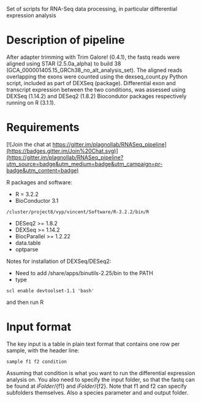 Set of scripts for RNA-Seq data processing, in particular differential expression analysis

# Description of pipeline

After adapter trimming with Trim Galore! (0.4.1), the fastq reads were aligned using STAR (2.5.0a_alpha) to build 38 (GCA_000001405.15_GRCh38_no_alt_analysis_set).
The aligned reads overlapping the exons were counted using the dexseq_count.py Python script, included as part of DEXSeq (package).
Differential exon and transcript expression between the two conditions, was assessed using DEXSeq (1.14.2) and DESeq2 (1.8.2) Biocondutor packages respectively running on R (3.1.1).



# Requirements

[![Join the chat at https://gitter.im/plagnollab/RNASeq_pipeline](https://badges.gitter.im/Join%20Chat.svg)](https://gitter.im/plagnollab/RNASeq_pipeline?utm_source=badge&utm_medium=badge&utm_campaign=pr-badge&utm_content=badge)

R packages and software:

- R = 3.2.2
- BioConductor 3.1
```
/cluster/project8/vyp/vincent/Software/R-3.2.2/bin/R
```
- DESeq2  >= 1.8.2
- DEXSeq >= 1.14.2
- BiocParallel >= 1.2.22 
- data.table
- optparse

Notes for installation of DEXSeq/DESeq2:

- Need to add /share/apps/binutils-2.25/bin to the PATH
- type 
```
scl enable devtoolset-1.1 'bash'
```
and then run R

# Input format

The key input is a table in plain text format that contains one row per sample, with the header line:
```
sample f1 f2 condition
```
Assuming that condition is what you want to run the differential expression analysis on.
You also need to specify the input folder, so that the fastq can be found at ${iFolder}/${f1} and ${iFolder}/${f2}.
Note that f1 and f2 can specify subfolders themselves. Also a species parameter and and output folder.


